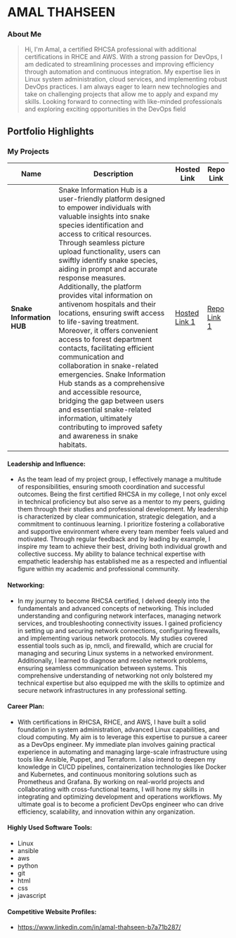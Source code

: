 # AMAL THAHSEEN

### About Me

>Hi, I'm Amal, a certified RHCSA professional with additional certifications in RHCE and AWS. With a strong passion for DevOps, I am dedicated to streamlining processes and improving efficiency through automation and continuous integration. My expertise lies in Linux system administration, cloud services, and implementing robust DevOps practices. I am always eager to learn new technologies and take on challenging projects that allow me to apply and expand my skills. Looking forward to connecting with like-minded professionals and exploring exciting opportunities in the DevOps field

## Portfolio Highlights

### My Projects

| Name                | Description                                                               | Hosted Link                              | Repo Link                                                      |
|---------------------|---------------------------------------------------------------------------|------------------------------------------|----------------------------------------------------------------|
| **Snake Information HUB**  | Snake Information Hub is a user-friendly platform designed to empower individuals with valuable insights into snake species identification and access to critical resources. Through seamless picture upload functionality, users can swiftly identify snake species, aiding in prompt and accurate response measures. Additionally, the platform provides vital information on antivenom hospitals and their locations, ensuring swift access to life-saving treatment. Moreover, it offers convenient access to forest department contacts, facilitating efficient communication and collaboration in snake-related emergencies. Snake Information Hub stands as a comprehensive and accessible resource, bridging the gap between users and essential snake-related information, ultimately contributing to improved safety and awareness in snake habitats.                                              | [Hosted Link 1](https://example.com)    | [Repo Link 1](https://github.com/amalthahsy/Snake_Information_HUB)             |          |

#### Leadership and Influence:

- As the team lead of my project group, I effectively manage a multitude of responsibilities, ensuring smooth coordination and successful outcomes. Being the first certified RHCSA in my college, I not only excel in technical proficiency but also serve as a mentor to my peers, guiding them through their studies and professional development. My leadership is characterized by clear communication, strategic delegation, and a commitment to continuous learning. I prioritize fostering a collaborative and supportive environment where every team member feels valued and motivated. Through regular feedback and by leading by example, I inspire my team to achieve their best, driving both individual growth and collective success. My ability to balance technical expertise with empathetic leadership has established me as a respected and influential figure within my academic and professional community.

#### Networking:

- In my journey to become RHCSA certified, I delved deeply into the fundamentals and advanced concepts of networking. This included understanding and configuring network interfaces, managing network services, and troubleshooting connectivity issues. I gained proficiency in setting up and securing network connections, configuring firewalls, and implementing various network protocols. My studies covered essential tools such as ip, nmcli, and firewalld, which are crucial for managing and securing Linux systems in a networked environment. Additionally, I learned to diagnose and resolve network problems, ensuring seamless communication between systems. This comprehensive understanding of networking not only bolstered my technical expertise but also equipped me with the skills to optimize and secure network infrastructures in any professional setting.

#### Career Plan:

- With certifications in RHCSA, RHCE, and AWS, I have built a solid foundation in system administration, advanced Linux capabilities, and cloud computing. My aim is to leverage this expertise to pursue a career as a DevOps engineer. My immediate plan involves gaining practical experience in automating and managing large-scale infrastructure using tools like Ansible, Puppet, and Terraform. I also intend to deepen my knowledge in CI/CD pipelines, containerization technologies like Docker and Kubernetes, and continuous monitoring solutions such as Prometheus and Grafana. By working on real-world projects and collaborating with cross-functional teams, I will hone my skills in integrating and optimizing development and operations workflows. My ultimate goal is to become a proficient DevOps engineer who can drive efficiency, scalability, and innovation within any organization.


#### Highly Used Software Tools:

- Linux
- ansible
- aws
- python
- git
- html
- css
- javascript

#### Competitive Website Profiles:

- https://www.linkedin.com/in/amal-thahseen-b7a71b287/




